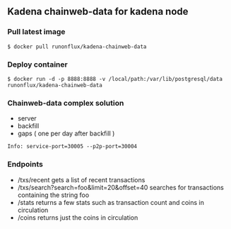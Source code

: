 ## Kadena chainweb-data for kadena node
### Pull latest image
```shell script
$ docker pull runonflux/kadena-chainweb-data
```
### Deploy container
```shell script
$ docker run -d -p 8888:8888 -v /local/path:/var/lib/postgresql/data runonflux/kadena-chainweb-data
```
### Chainweb-data complex solution
- server 
- backfill 
- gaps ( one per day after backfill ) 

```shell script
Info: service-port=30005 --p2p-port=30004
```

### Endpoints

- /txs/recent gets a list of recent transactions
- /txs/search?search=foo&limit=20&offset=40 searches for transactions containing the string foo
- /stats returns a few stats such as transaction count and coins in circulation
- /coins returns just the coins in circulation
